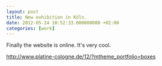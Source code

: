 ```yaml
---
layout: post
title: New exhibition in Köln.
date: 2012-05-24 10:52:33.000000000 +02:00
categories: [work]
---
```

<p>Finally the website is online. It's very cool.</p>
<p><a href="http://www.platine-cologne.de/12/?mtheme_portfolio=boxes">http://www.platine-cologne.de/12/?mtheme_portfolio=boxes</a></p>
